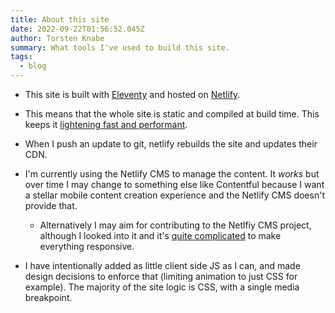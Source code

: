 ```yaml
---
title: About this site
date: 2022-09-22T01:56:52.045Z
author: Torsten Knabe
summary: What tools I've used to build this site.
tags:
  - blog
---
```

* This site is built with [Eleventy](https://www.11ty.dev/) and hosted on [Netlify](https://www.netlify.com/).
* This means that the whole site is static and compiled at build time. This keeps it [lightening fast and performant](https://www.11ty.dev/speedlify/torstenknabe-com/).
* When I push an update to git, netlify rebuilds the site and updates their CDN.
* I'm currently using the Netlify CMS to manage the content. It *works* but over time I may change to something else like Contentful because I want a stellar mobile content creation experience and the Netlify CMS doesn't provide that.

  * Alternatively I may aim for contributing to the Netlfiy CMS project, although I looked into it and it's [quite complicated](https://github.com/netlify/netlify-cms/issues/2557) to make everything responsive.
* I have intentionally added as little client side JS as I can, and made design decisions to enforce that (limiting animation to just CSS for example). The majority of the site logic is CSS, with a single media breakpoint.